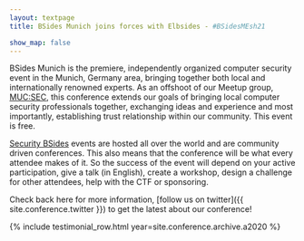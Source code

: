 ```yaml
---
layout: textpage
title: BSides Munich joins forces with Elbsides - #BSidesMEsh21

show_map: false
---
```


BSides Munich is the premiere, independently organized computer security event in the Munich, Germany area, bringing together both local and internationally renowned experts.
As an offshoot of our Meetup group, [MUC:SEC](https://www.meetup.com/MUC-SEC/?_cookie-check=ShoizzNwjDGCiHdW), this conference extends our goals of bringing local computer security professionals together, exchanging ideas and experience and most importantly, establishing trust relationship within our community. 
This event is free.

[Security BSides](http://www.securitybsides.com/) events are hosted all over the world and are community driven conferences.
This also means that the conference will be what every attendee makes of it.
So the success of the event will depend on your active participation, give a talk (in English), create a workshop, design a challenge for other attendees, help with the CTF or sponsoring.

Check back here for more information, [follow us on twitter]({{ site.conference.twitter }}) to get the latest about our conference!

{% include testimonial_row.html year=site.conference.archive.a2020 %}

